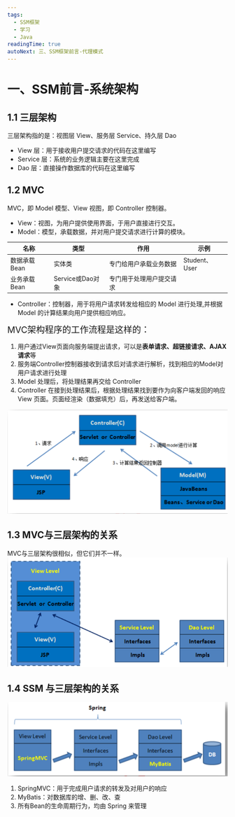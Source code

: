 ```yaml
---
tags:
  - SSM框架
  - 学习
  - Java
readingTime: true
autoNext: 三、SSM框架前言-代理模式
---
```


# 一、SSM前言-系统架构

## 1.1 三层架构

三层架构指的是：视图层 View、服务层 Service、持久层 Dao

- View 层：用于接收用户提交请求的代码在这里编写
- Service 层：系统的业务逻辑主要在这里完成
- Dao 层：直接操作数据库的代码在这里编写

## 1.2 MVC

MVC，即 Model 模型、View 视图，即 Controller 控制器。

- View：视图，为用户提供使用界面，于用户直接进行交互。
- Model：模型，承载数据，并对用户提交请求进行计算的模块。

| 名称 | 类型 | 作用 | 示例 |
| - | - | - | - |
| 数据承载Bean | 实体类 | 专门给用户承载业务数据 | Student、User |
| 业务承载Bean | Service或Dao对象 | 专门用于处理用户提交请求 |   |

- Controller：控制器，用于将用户请求转发给相应的 Model 进行处理,并根据 Model 的计算结果向用户提供相应响应。

<span style="font-size:20px">MVC架构程序的工作流程是这样的：</span>

1. 用户通过View页面向服务端提出请求，可以是**表单请求、超链接请求、AJAX请求**等
2. 服务端Controller控制器接收到请求后对请求进行解析，找到相应的Model对用户请求进行处理
3. Model 处理后，将处理结果再交给 Controller
4. Controller 在接到处理结果后，根据处理结果找到要作为向客户端发回的响应 View 页面。页面经渲染（数据填充）后，再发送给客户端。

![MVC工作流程](https://raw.githubusercontent.com/hahg2000/SSMPic/main/20210127113959.png)

## 1.3 MVC与三层架构的关系

MVC与三层架构很相似，但它们并不一样。
![MVC与三层架构的关系](https://raw.githubusercontent.com/hahg2000/SSMPic/main/MVC.jpg)

## 1.4 SSM 与三层架构的关系

![SSM 与三层架构的关系](https://raw.githubusercontent.com/hahg2000/SSMPic/main/20210127102601.png)

1. SpringMVC：用于完成用户请求的转发及对用户的响应
2. MyBatis：对数据库的增、删、改、查
3. 所有Bean的生命周期行为，均由 Spring  来管理
